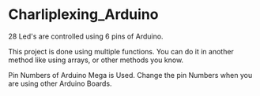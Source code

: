 # Charliplexing_Arduino
28 Led's are controlled using 6 pins of Arduino. 

This project is done using multiple functions. You can do it in another method like using arrays, or other methods you know.

Pin Numbers of Arduino Mega is Used. Change the pin Numbers when you are using other Arduino Boards.
